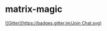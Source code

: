# matrix-magic
[![Gitter](https://badges.gitter.im/Join Chat.svg)](https://gitter.im/lindamariemummy/matrix-magic?utm_source=badge&utm_medium=badge&utm_campaign=pr-badge&utm_content=badge)
